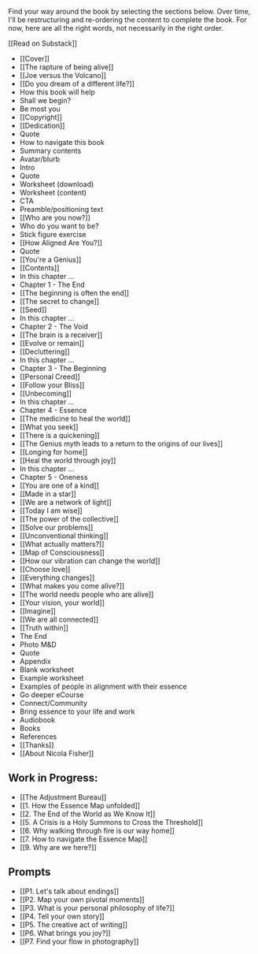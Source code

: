 Find your way around the book by selecting the sections below. Over time, I'll be restructuring and re-ordering the content to complete the book. For now, here are all the right words, not necessarily in the right order.

[[Read on Substack]]

- [[Cover]]
- [[The rapture of being alive]]
- [[Joe versus the Volcano]]
- [[Do you dream of a different life?]]
- How this book will help
- Shall we begin?
- Be most you
- [[Copyright]]
- [[Dedication]]
- Quote
- How to navigate this book
- Summary contents
- Avatar/blurb
- Intro
- Quote
- Worksheet (download)
- Worksheet (content)
- CTA
- Preamble/positioning text
- [[Who are you now?]]
- Who do you want to be?
- Stick figure exercise
- [[How Aligned Are You?]]
- Quote
- [[You're a Genius]]
- [[Contents]]
- In this chapter ...
- Chapter 1 - The End
- [[The beginning is often the end]]
- [[The secret to change]]
- [[Seed]]
- In this chapter ...
- Chapter 2 - The Void
- [[The brain is a receiver]]
- [[Evolve or remain]]
- [[Decluttering]]
- In this chapter ...
- Chapter 3 - The Beginning
- [[Personal Creed]]
- [[Follow your Bliss]]
- [[Unbecoming]]
- In this chapter ...
- Chapter 4 - Essence
- [[The medicine to heal the world]]
- [[What you seek]]
- [[There is a quickening]]
- [[The Genius myth leads to a return to the origins of our lives]]
- [[Longing for home]]
- [[Heal the world through joy]]
- In this chapter ...
- Chapter 5 - Oneness
- [[You are one of a kind]]
- [[Made in a star]]
- [[We are a network of light]]
- [[Today I am wise]]
- [[The power of the collective]]
- [[Solve our problems]]
- [[Unconventional thinking]]
- [[What actually matters?]]
- [[Map of Consciousness]]
- [[How our vibration can change the world]]
- [[Choose love]]
- [[Everything changes]]
- [[What makes you come alive?]]
- [[The world needs people who are alive]]
- [[Your vision, your world]]
- [[Imagine]]
- [[We are all connected]]
- [[Truth within]]
- The End
- Photo M&D
- Quote
- Appendix
- Blank worksheet
- Example worksheet
- Examples of people in alignment with their essence
- Go deeper eCourse
- Connect/Community
- Bring essence to your life and work
- Audiobook
- Books
- References
- [[Thanks]]
- [[About Nicola Fisher]]

## Work in Progress:
- [[The Adjustment Bureau]]
- [[1. How the Essence Map unfolded]]
- [[2. The End of the World as We Know It]]
- [[5. A Crisis is a Holy Summons to Cross the Threshold]]
- [[6. Why walking through fire is our way home]]
- [[7. How to navigate the Essence Map]]
- [[9. Why are we here?]]

## Prompts

- [[P1. Let's talk about endings]]
- [[P2. Map your own pivotal moments]]
- [[P3. What is your personal philosophy of life?]]
- [[P4. Tell your own story]]
- [[P5. The creative act of writing]]
- [[P6. What brings you joy?]]
- [[P7. Find your flow in photography]]